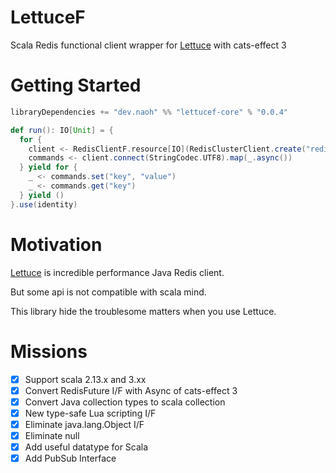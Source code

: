 # LettuceF

Scala Redis functional client wrapper for [Lettuce](https://github.com/lettuce-io/lettuce-core) with cats-effect 3


# Getting Started
```scala
libraryDependencies += "dev.naoh" %% "lettucef-core" % "0.0.4"
```
```scala
def run(): IO[Unit] = {
  for {
    client <- RedisClientF.resource[IO](RedisClusterClient.create("redis://127.0.0.1:7000"))
    commands <- client.connect(StringCodec.UTF8).map(_.async())
  } yield for {
    _ <- commands.set("key", "value")
    _ <- commands.get("key")
  } yield ()
}.use(identity)
```


# Motivation
[Lettuce](https://github.com/lettuce-io/lettuce-core) is incredible performance Java Redis client.

But some api is not compatible with scala mind.

This library hide the troublesome matters when you use Lettuce.


# Missions
- [x] Support scala 2.13.x and 3.xx
- [x] Convert RedisFuture I/F with Async of cats-effect 3
- [x] Convert Java collection types to scala collection
- [x] New type-safe Lua scripting I/F
- [x] Eliminate java.lang.Object I/F
- [x] Eliminate null
- [x] Add useful datatype for Scala
- [x] Add PubSub Interface
